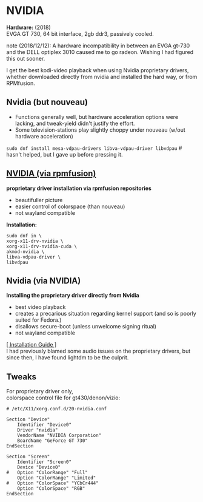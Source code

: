 # NVIDIA
**Hardware:** (2018)  
EVGA GT 730, 64 bit interface, 2gb ddr3, passively cooled.

note (2018/12/12): A hardware incompatibility in between an EVGA gt-730 and the DELL optiplex 3010 caused me to go radeon. Wishing I had figured this out sooner.

I get the best kodi-video playback when using Nvidia proprietary drivers, whether downloaded directly from nvidia and installed the hard way, or from RPMfusion.  

## Nvidia (but nouveau)

- Functions generally well, but hardware acceleration options were lacking, and tweak-yield didn't justify the effort.  
- Some television-stations play slightly choppy under nouveau (w/out hardware acceleration)  

`sudo dnf install mesa-vdpau-drivers libva-vdpau-driver libvdpau` # hasn't helped, but I gave up before pressing it.

## [NVIDIA (via rpmfusion)](https://rpmfusion.org/Howto/NVIDIA#Current_GeForce.2FQuadro.2FTesla)
**proprietary driver installation via rpmfusion repositories**

- beautifuller picture  
- easier control of colorspace (than nouveau)  
- not wayland compatible  

**Installation:**  
```
sudo dnf in \
xorg-x11-drv-nvidia \
xorg-x11-drv-nvidia-cuda \
akmod-nvidia \
libva-vdpau-driver \
libvdpau
```

## Nvidia (via NVIDIA)
**Installing the proprietary driver directly from Nvidia**  

- best video playback
- creates a precarious situation regarding kernel support (and so is poorly suited for Fedora.)
- disallows secure-boot (unless unwelcome signing ritual)
- not wayland compatible

[[ Installation Guide ]](https://www.if-not-true-then-false.com/2015/fedora-nvidia-guide/#before-installation)  
I had previously blamed some audio issues on the proprietary drivers, but since then, I have found lightdm to be the culprit.

## Tweaks  
For proprietary driver only,  
colorspace control file for gt430/denon/vizio:  
```
# /etc/X11/xorg.conf.d/20-nvidia.conf

Section "Device"
	Identifier "Device0"
	Driver "nvidia"
	VendorName "NVIDIA Corporation"
	BoardName "GeForce GT 730"
EndSection

Section "Screen"
	Identifier "Screen0"
	Device "Device0"
#	Option "ColorRange" "Full"
	Option "ColorRange" "Limited"
#	Option "ColorSpace" "YCbCr444"
	Option "ColorSpace" "RGB"
EndSection
```

